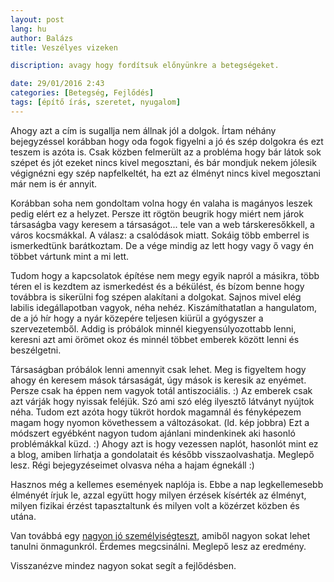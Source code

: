 ```yaml
---
layout: post
lang: hu
author: Balázs
title: Veszélyes vizeken

discription: avagy hogy fordítsuk előnyünkre a betegségeket.

date: 29/01/2016 2:43
categories: [Betegség, Fejlődés]
tags: [építő írás, szeretet, nyugalom]
---
```

Ahogy azt a cím is sugallja nem állnak jól a dolgok. Írtam néhány bejegyzéssel korábban hogy oda fogok figyelni a jó  és szép dolgokra és ezt teszem is azóta is. Csak közben felmerült az a probléma hogy bár látok sok szépet és jót ezeket nincs kivel megosztani, és bár mondjuk nekem jólesik végignézni egy szép napfelkeltét, ha ezt az élményt nincs kivel megosztani már nem is ér annyit.

Korábban soha nem gondoltam volna hogy én valaha is magányos leszek pedig elért ez a helyzet. Persze itt rögtön beugrik hogy miért nem járok társaságba vagy keresem a társaságot... tele van a web társkeresőkkell, a város kocsmákkal. A válasz: a csalódások miatt. Sokáig több emberrel is ismerkedtünk barátkoztam. De a vége mindig az lett hogy vagy ő vagy én többet vártunk mint a mi lett.

Tudom hogy a kapcsolatok építése nem megy egyik napról a másikra, több téren el is kezdtem az ismerkedést és a békülést, és bízom benne hogy továbbra is sikerülni fog szépen alakítani a dolgokat. Sajnos mivel elég labilis idegállapotban vagyok, néha nehéz. Kiszámíthatatlan a hangulatom, de a jó hír hogy a nyár közepére teljesen kiürül a gyógyszer a szervezetemből. Addig is próbálok minnél kiegyensúlyozottabb lenni, keresni azt ami örömet okoz és minnél többet emberek között lenni és beszélgetni.

Társaságban próbálok lenni amennyit csak lehet. Meg is figyeltem hogy ahogy én keresem mások társaságát, úgy mások is keresik az enyémet. Persze csak ha éppen nem vagyok totál antiszociális. :) Az emberek csak azt várják hogy nyissak feléjük. Szó ami szó elég ilyesztő látványt nyújtok néha. Tudom ezt azóta hogy tükröt hordok magamnál és fényképezem magam hogy nyomon követhessem a változásokat. (ld. kép jobbra) Ezt a módszert egyébként nagyon tudom ajánlani mindenkinek aki hasonló problémákkal küzd. :) Ahogy azt is hogy vezessen naplót, hasonlót mint ez a blog, amiben lírhatja a gondolatait és később visszaolvashatja. Meglepő lesz. Régi bejegyzéseimet olvasva néha a hajam égnekáll :)

Hasznos még a kellemes események naplója is. Ebbe a nap legkellemesebb élményét írjuk le, azzal együtt hogy milyen érzések kísérték az élményt, milyen fizikai érzést tapasztaltunk és milyen volt a közérzet közben és utána.

Van továbbá egy [nagyon jó személyiségteszt](http://extremesilverblog.com/hu/erdekessegek/ez-a-vilag-egyik-legjobb-szemelyiseg-tesztje-vegezd-el-meg-fogsz-lepodni-az-eredmenytol "Személyiségteszt"), amiből nagyon sokat lehet tanulni önmagunkról. Érdemes megcsinálni. Meglepő lesz az eredmény.

Visszanézve mindez nagyon sokat segít a fejlődésben.